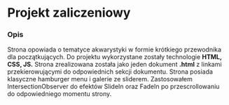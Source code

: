 <h1>Projekt zaliczeniowy</h1>

<h3>Opis</h3>
<p>Strona opowiada o tematyce akwarystyki w formie krótkiego przewodnika dla początkujących. Do projektu wykorzystane zostały technologie <b>HTML, CSS, JS.</b> Strona zrealizowana została jako jeden dokument <b>.html</b> z linkami przekierowującymi do odpowiednich sekcji dokumentu. Strona posiada klasyczne hamburger menu i galerie ze sliderem. Zastosowałem IntersectionObserver do efektów SlideIn oraz FadeIn po przescrollowaniu do odpowiedniego momentu strony.</p>
